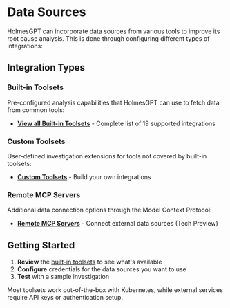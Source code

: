 # Data Sources

HolmesGPT can incorporate data sources from various tools to improve its root cause analysis. This is done through configuring different types of integrations:

## Integration Types

### Built-in Toolsets
Pre-configured analysis capabilities that HolmesGPT can use to fetch data from common tools:

- **[View all Built-in Toolsets](builtin-toolsets/)** - Complete list of 19 supported integrations

### Custom Toolsets
User-defined investigation extensions for tools not covered by built-in toolsets:

- **[Custom Toolsets](custom-toolsets.md)** - Build your own integrations

### Remote MCP Servers
Additional data connection options through the Model Context Protocol:

- **[Remote MCP Servers](remote-mcp-servers.md)** - Connect external data sources (Tech Preview)

## Getting Started

1. **Review** the [built-in toolsets](builtin-toolsets/) to see what's available
2. **Configure** credentials for the data sources you want to use
3. **Test** with a sample investigation

Most toolsets work out-of-the-box with Kubernetes, while external services require API keys or authentication setup.
